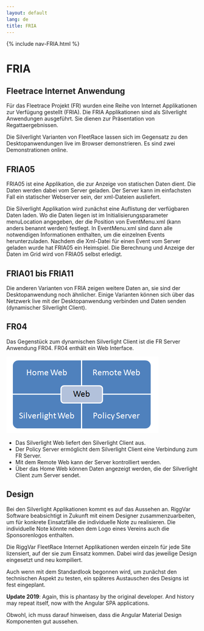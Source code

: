 ```yaml
---
layout: default
lang: de
title: FRIA
---
```


{% include nav-FRIA.html %}

<h1>FRIA</h1>

<h2>Fleetrace Internet Anwendung</h2>

Für das Fleetrace Projekt (FR) wurden eine Reihe von
Internet Applikationen zur Verfügung gestellt (FRIA). Die
FRIA Applikationen sind als Silverlight Anwendungen ausgeführt.
Sie dienen zur Präsentation von Regattaergebnissen.

Die Silverlight Varianten von FleetRace lassen sich im Gegensatz
zu den Desktopanwendungen live im Browser demonstrieren. Es sind
zwei Demonstrationen online.

<h2>FRIA05</h2>

FRIA05 ist eine Applikation, die zur Anzeige von statischen Daten
dient. Die Daten werden dabei vom Server geladen. Der Server kann im
einfachsten Fall ein statischer Webserver sein, der xml-Dateien
ausliefert.

Die Silverlight Applikation wird zunächst eine Auflistung der
verfügbaren Daten laden. Wo die Daten liegen ist im
Initialisierungsparameter menuLocation angegeben, der die Position
von EventMenu.xml (kann anders benannt werden) festlegt. In
EventMenu.xml sind dann alle notwendigen Informationen enthalten, um
die einzelnen Events herunterzuladen. Nachdem die Xml-Datei für
einen Event vom Server geladen wurde hat FRIA05 ein Heimspiel. Die
Berechnung und Anzeige der Daten im Grid wird von FRIA05 selbst
erledigt.

<h2>FRIA01 bis FRIA11</h2>

Die anderen Varianten von FRIA zeigen weitere Daten an, sie sind
der Desktopanwendung noch ähnlicher. Einige Varianten können sich
über das Netzwerk live mit der Desktopanwendung verbinden und Daten
senden (dynamischer Silverlight Client).

<h2>FR04</h2>

Das Gegenstück zum dynamischen Silverlight Client ist die FR
Server Anwendung FR04. FR04 enthält ein Web Interface.

![FR Web Interface](../images/Quad-03.png)

- Das Silverlight Web liefert den Silverlight Client aus.
- Der Policy Server ermöglicht dem Silverlight Client eine Verbindung zum FR Server.
- Mit dem Remote Web kann der Server kontrolliert werden.
- Über das Home Web können Daten angezeigt werden, die der Silverlight Client zum Server sendet.

<h2>Design</h2>

Bei den Silverlight Applikationen kommt es auf das Aussehen an.
RiggVar Software beabsichtigt in Zukunft mit einem Designer zusammenzuarbeiten, 
um für konkrete Einsatzfälle die individuelle Note zu realisieren. 
Die individuelle Note könnte neben dem Logo eines Vereins auch die Sponsorenlogos enthalten.

Die RiggVar FleetRace Internet Applikationen werden einzeln für jede Site lizensiert, 
auf der sie zum Einsatz kommen. 
Dabei wird das jeweilige Design eingesetzt und neu kompiliert.

Auch wenn mit dem Standardlook begonnen wird, um zunächst den
technischen Aspekt zu testen, ein späteres Austauschen des Designs
ist fest eingeplant.

**Update 2019**: Again, this is phantasy by the original developer.
And history may repeat itself, now with the Angular SPA applications.

Obwohl, ich muss darauf hinweisen, dass die Angular Material Design Komponenten gut aussehen.

